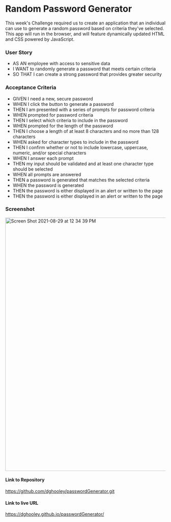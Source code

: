 # Random Password Generator
This week's Challenge required us to create an application that an individual can use to generate a random password based on criteria they've selected. This app will run in the browser, and will feature dynamically updated HTML and CSS powered by JavaScript. 

### User Story
* AS AN employee with access to sensitive data
* I WANT to randomly generate a password that meets certain criteria
* SO THAT I can create a strong password that provides greater security

### Acceptance Criteria
* GIVEN I need a new, secure password
* WHEN I click the button to generate a password
* THEN I am presented with a series of prompts for password criteria
* WHEN prompted for password criteria
* THEN I select which criteria to include in the password
* WHEN prompted for the length of the password
* THEN I choose a length of at least 8 characters and no more than 128 characters
* WHEN asked for character types to include in the password
* THEN I confirm whether or not to include lowercase, uppercase, numeric, and/or special characters
* WHEN I answer each prompt
* THEN my input should be validated and at least one character type should be selected
* WHEN all prompts are answered
* THEN a password is generated that matches the selected criteria
* WHEN the password is generated
* THEN the password is either displayed in an alert or written to the page
* THEN the password is either displayed in an alert or written to the page

### Screenshot
<img width="796" alt="Screen Shot 2021-08-29 at 12 34 39 PM" src="https://user-images.githubusercontent.com/29662632/131259922-dc2e1a88-2277-4a92-b01d-5f713dce763f.png">

#### Link to Repository
https://github.com/dghooley/passwordGenerator.git

#### Link to live URL
https://dghooley.github.io/passwordGenerator/
